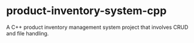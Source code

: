 # product-inventory-system-cpp
A C++ product inventory management system project that involves CRUD and file handling.
